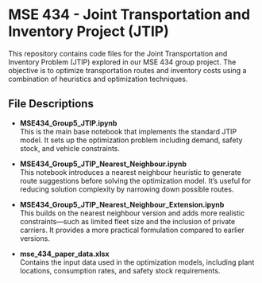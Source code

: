 # MSE 434 - Joint Transportation and Inventory Project (JTIP)

This repository contains code files for the Joint Transportation and Inventory Problem (JTIP) explored in our MSE 434 group project. The objective is to optimize transportation routes and inventory costs using a combination of heuristics and optimization techniques.

## File Descriptions

- **MSE434_Group5_JTIP.ipynb**  
  This is the main base notebook that implements the standard JTIP model. It sets up the optimization problem including demand, safety stock, and vehicle constraints.

- **MSE434_Group5_JTIP_Nearest_Neighbour.ipynb**  
  This notebook introduces a nearest neighbour heuristic to generate route suggestions before solving the optimization model. It’s useful for reducing solution complexity by narrowing down possible routes.

- **MSE434_Group5_JTIP_Nearest_Neighbour_Extension.ipynb**  
  This builds on the nearest neighbour version and adds more realistic constraints—such as limited fleet size and the inclusion of private carriers. It provides a more practical formulation compared to earlier versions.

- **mse_434_paper_data.xlsx**  
  Contains the input data used in the optimization models, including plant locations, consumption rates, and safety stock requirements.
